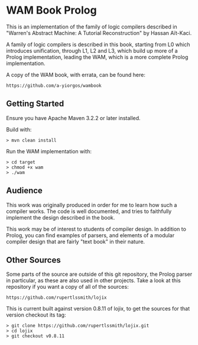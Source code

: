 WAM Book Prolog
===============

This is an implementation of the family of logic compilers described in "Warren's Abstract Machine: A Tutorial Reconstruction" by Hassan Aït-Kaci.

A family of logic compilers is described in this book, starting from L0 which introduces unification, through L1, L2 and L3, which build up more of a Prolog implementation, leading the WAM, which is a more complete Prolog implementation.

A copy of the WAM book, with errata, can be found here:
    
    https://github.com/a-yiorgos/wambook    

Getting Started
---------------

Ensure you have Apache Maven 3.2.2 or later installed.

Build with:

    > mvn clean install

Run the WAM implementation with:

    > cd target
    > chmod +x wam
    > ./wam
    
Audience
--------

This work was originally produced in order for me to learn how such a compiler works. The code is well documented, and tries to faithfully implement the design described in the book.

This work may be of interest to students of compiler design. In addition to Prolog, you can find examples of parsers, and elements of a modular compiler design that are fairly "text book" in their nature.

Other Sources
-------------

Some parts of the source are outside of this git repository, the Prolog parser in particular, as these are also used in other projects. Take a look at this repository if you want a copy of all of the sources:

    https://github.com/rupertlssmith/lojix

This is current built against version 0.8.11 of lojix, to get the sources for that version checkout its tag:

    > git clone https://github.com/rupertlssmith/lojix.git
    > cd lojix
    > git checkout v0.8.11
